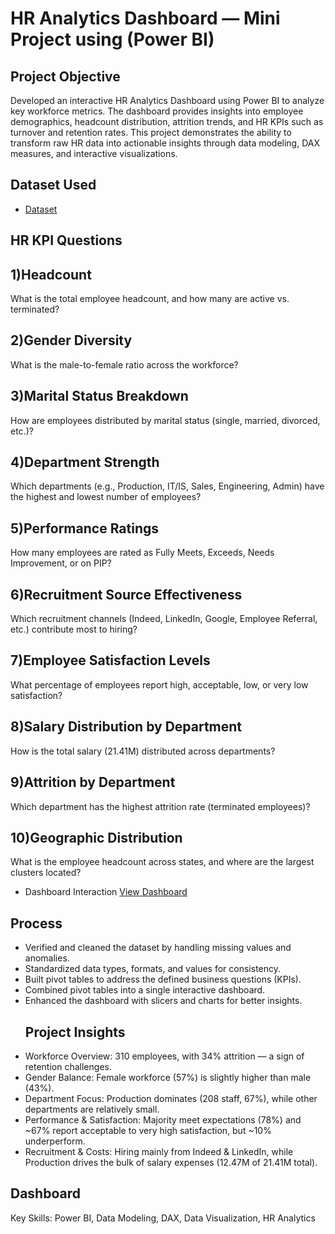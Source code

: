 # HR Analytics Dashboard — Mini Project using (Power BI)
## Project Objective
Developed an interactive HR Analytics Dashboard using Power BI to analyze key workforce metrics.
The dashboard provides insights into employee demographics, headcount distribution, attrition trends, and HR KPIs such as turnover and retention rates.
This project demonstrates the ability to transform raw HR data into actionable insights through data modeling, DAX measures, and interactive visualizations.

## Dataset Used
- <a href="https://github.com/SameeraSe/-Data-analysis-dashboard/blob/main/Sameera%20V1.0.xlsx">Dataset</a>
## HR KPI Questions 
## 1)Headcount
What is the total employee headcount, and how many are active vs. terminated?
## 2)Gender Diversity
What is the male-to-female ratio across the workforce?
## 3)Marital Status Breakdown
How are employees distributed by marital status (single, married, divorced, etc.)?
## 4)Department Strength
Which departments (e.g., Production, IT/IS, Sales, Engineering, Admin) have the highest and lowest number of employees?
## 5)Performance Ratings
How many employees are rated as Fully Meets, Exceeds, Needs Improvement, or on PIP?
## 6)Recruitment Source Effectiveness
Which recruitment channels (Indeed, LinkedIn, Google, Employee Referral, etc.) contribute most to hiring?
## 7)Employee Satisfaction Levels
What percentage of employees report high, acceptable, low, or very low satisfaction?
## 8)Salary Distribution by Department
How is the total salary (21.41M) distributed across departments?
## 9)Attrition by Department
Which department has the highest attrition rate (terminated employees)?
## 10)Geographic Distribution
What is the employee headcount across states, and where are the largest clusters located?
- Dashboard Interaction <a href="https://github.com/SameeraSe/-Data-analysis-dashboard/blob/main/Screenshot%202025-08-29%20033848.png">View Dashboard</a>
## Process
- Verified and cleaned the dataset by handling missing values and anomalies.  
- Standardized data types, formats, and values for consistency.  
- Built pivot tables to address the defined business questions (KPIs).  
- Combined pivot tables into a single interactive dashboard.  
- Enhanced the dashboard with slicers and charts for better insights.
   ## Project Insights 
- Workforce Overview: 310 employees, with 34% attrition — a sign of retention challenges.
- Gender Balance: Female workforce (57%) is slightly higher than male (43%).
- Department Focus: Production dominates (208 staff, 67%), while other departments are relatively small.
- Performance & Satisfaction: Majority meet expectations (78%) and ~67% report acceptable to very high satisfaction, but ~10% underperform.
- Recruitment & Costs: Hiring mainly from Indeed & LinkedIn, while Production drives the bulk of salary expenses (12.47M of 21.41M total).
## Dashboard

Key Skills: Power BI, Data Modeling, DAX, Data Visualization, HR Analytics

